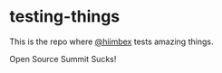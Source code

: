 # testing-things

This is the repo where [@hiimbex](https://github.com/hiimbex) tests amazing things.

Open Source Summit Sucks!
